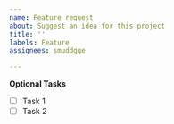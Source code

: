 ```yaml
---
name: Feature request
about: Suggest an idea for this project
title: ''
labels: Feature
assignees: smuddgge

---
```


**Optional Tasks**
- [ ] Task 1
- [ ] Task 2
